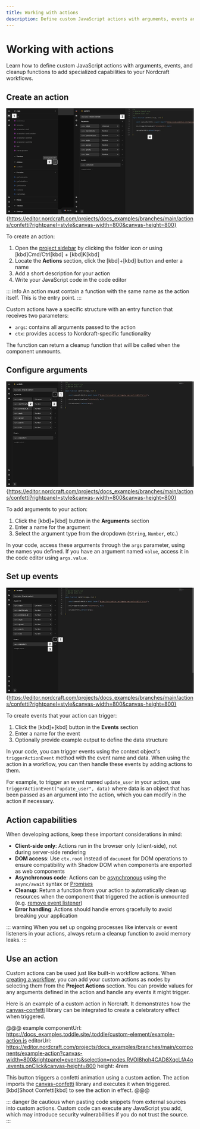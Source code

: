 ```yaml
---
title: Working with actions
description: Define custom JavaScript actions with arguments, events and cleanup functions to add specialized capabilities to your Nordcraft workflows.
---
```


# Working with actions

Learn how to define custom JavaScript actions with arguments, events, and cleanup functions to add specialized capabilities to your Nordcraft workflows.

## Create an action

![Create an action|16/9](create-an-action.webp){https://editor.nordcraft.com/projects/docs_examples/branches/main/actions/confetti?rightpanel=style&canvas-width=800&canvas-height=800}

To create an action:

1. Open the [project sidebar](/the-editor/project-sidebar) by clicking the folder icon or using [kbd]Cmd/Ctrl[kbd] + [kbd]K[kbd]
2. Locate the **Actions** section, click the [kbd]+[kbd] button and enter a name
3. Add a short description for your action
4. Write your JavaScript code in the code editor

::: info
An action must contain a function with the same name as the action itself. This is the entry point.
:::

Custom actions have a specific structure with an entry function that receives two parameters:

- `args`: contains all arguments passed to the action
- `ctx`: provides access to Nordcraft-specific functionality

The function can return a cleanup function that will be called when the component unmounts.

## Configure arguments

![Configure arguments|16/9](configure-arguments.webp){https://editor.nordcraft.com/projects/docs_examples/branches/main/actions/confetti?rightpanel=style&canvas-width=800&canvas-height=800}

To add arguments to your action:

1. Click the [kbd]+[kbd] button in the **Arguments** section
2. Enter a name for the argument
3. Select the argument type from the dropdown (`String`, `Number`, etc.)

In your code, access these arguments through the `args` parameter, using the names you defined. If you have an argument named `value`, access it in the code editor using `args.value`.

## Set up events

![Set up events|16/9](set-up-events.webp){https://editor.nordcraft.com/projects/docs_examples/branches/main/actions/confetti?rightpanel=style&canvas-width=800&canvas-height=800}

To create events that your action can trigger:

1. Click the [kbd]+[kbd] button in the **Events** section
2. Enter a name for the event
3. Optionally provide example output to define the data structure

In your code, you can trigger events using the context object's `triggerActionEvent` method with the event name and data. When using the action in a workflow, you can then handle these events by adding actions to them.

For example, to trigger an event named `update_user` in your action, use `triggerActionEvent("update_user", data)` where data is an object that has been passed as an argument into the action, which you can modify in the action if necessary.

## Action capabilities

When developing actions, keep these important considerations in mind:

- **Client-side only**: Actions run in the browser only (client-side), not during server-side rendering
- **DOM access**: Use `ctx.root` instead of `document` for DOM operations to ensure compatibility with Shadow DOM when components are exported as web components
- **Asynchronous code**: Actions can be [asynchronous](https://developer.mozilla.org/en-US/docs/Web/JavaScript/Reference/Statements/async_function) using the `async/await` syntax or [Promises](https://developer.mozilla.org/en-US/docs/Web/JavaScript/Reference/Global_Objects/Promise)
- **Cleanup**: Return a function from your action to automatically clean up resources when the component that triggered the action is unmounted (e.g. [remove event listener](https://developer.mozilla.org/en-US/docs/Web/API/EventTarget/removeEventListener))
- **Error handling**: Actions should handle errors gracefully to avoid breaking your application

::: warning
When you set up ongoing processes like intervals or event listeners in your actions, always return a cleanup function to avoid memory leaks.
:::

## Use an action

Custom actions can be used just like built-in workflow actions. When [creating a workflow](/workflows/working-with-workflows), you can add your custom actions as nodes by selecting them from the **Project Actions** section. You can provide values for any arguments defined in the action and handle any events it might trigger.

Here is an example of a custom action in Norcraft. It demonstrates how the [canvas-confetti](https://github.com/catdad/canvas-confetti) library can be integrated to create a celebratory effect when triggered.

@@@ example
componentUrl: https://docs_examples.toddle.site/.toddle/custom-element/example-action.js
editorUrl: https://editor.nordcraft.com/projects/docs_examples/branches/main/components/example-action?canvas-width=800&rightpanel=events&selection=nodes.RVOI8hoh4CAD8XqcLfA4o.events.onClick&canvas-height=800
height: 4rem

This button triggers a confetti animation using a custom action. The action imports the [canvas-confetti](https://github.com/catdad/canvas-confetti) library and executes it when triggered. [kbd]Shoot Confetti[kbd] to see the action in effect.
@@@

::: danger
Be cautious when pasting code snippets from external sources into custom actions. Custom code can execute any JavaScript you add, which may introduce security vulnerabilities if you do not trust the source.
:::
